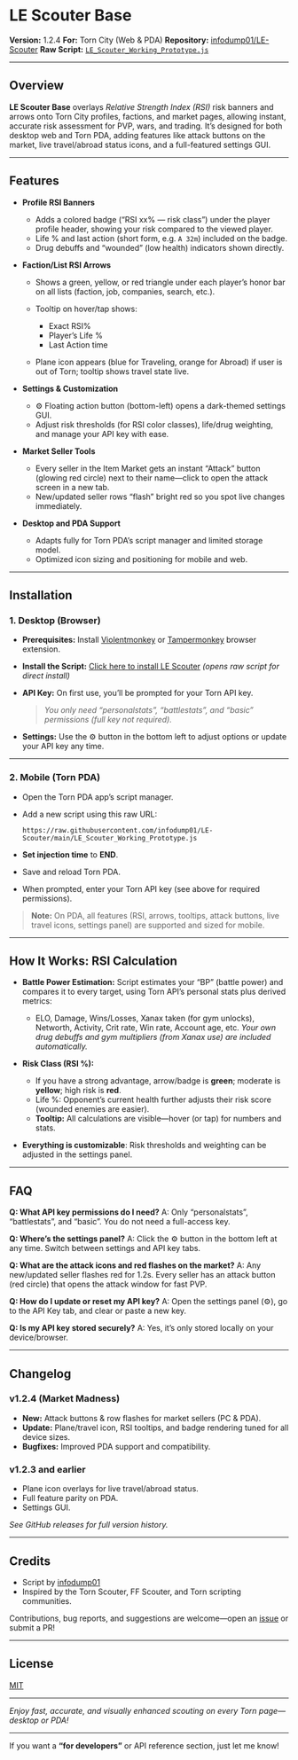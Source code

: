 # LE Scouter Base

**Version:** 1.2.4
**For:** Torn City (Web & PDA)
**Repository:** [infodump01/LE-Scouter](https://github.com/infodump01/LE-Scouter)
**Raw Script:** [`LE_Scouter_Working_Prototype.js`](https://raw.githubusercontent.com/infodump01/LE-Scouter/main/LE_Scouter_Working_Prototype.js)

---

## Overview

**LE Scouter Base** overlays *Relative Strength Index (RSI)* risk banners and arrows onto Torn City profiles, factions, and market pages, allowing instant, accurate risk assessment for PVP, wars, and trading.
It’s designed for both desktop web and Torn PDA, adding features like attack buttons on the market, live travel/abroad status icons, and a full-featured settings GUI.

---

## Features

* **Profile RSI Banners**

  * Adds a colored badge (“RSI xx% — risk class”) under the player profile header, showing your risk compared to the viewed player.
  * Life % and last action (short form, e.g. `A 32m`) included on the badge.
  * Drug debuffs and “wounded” (low health) indicators shown directly.

* **Faction/List RSI Arrows**

  * Shows a green, yellow, or red triangle under each player’s honor bar on all lists (faction, job, companies, search, etc.).
  * Tooltip on hover/tap shows:

    * Exact RSI%
    * Player’s Life %
    * Last Action time
  * Plane icon appears (blue for Traveling, orange for Abroad) if user is out of Torn; tooltip shows travel state live.

* **Settings & Customization**

  * ⚙️ Floating action button (bottom-left) opens a dark-themed settings GUI.
  * Adjust risk thresholds (for RSI color classes), life/drug weighting, and manage your API key with ease.

* **Market Seller Tools**

  * Every seller in the Item Market gets an instant “Attack” button (glowing red circle) next to their name—click to open the attack screen in a new tab.
  * New/updated seller rows “flash” bright red so you spot live changes immediately.

* **Desktop and PDA Support**

  * Adapts fully for Torn PDA’s script manager and limited storage model.
  * Optimized icon sizing and positioning for mobile and web.

---

## Installation

### 1. Desktop (Browser)

* **Prerequisites:**
  Install [Violentmonkey](https://violentmonkey.github.io/) or [Tampermonkey](https://www.tampermonkey.net/) browser extension.
* **Install the Script:**
  [Click here to install LE Scouter](https://raw.githubusercontent.com/infodump01/LE-Scouter/main/LE_Scouter_Working_Prototype.js) *(opens raw script for direct install)*
* **API Key:**
  On first use, you’ll be prompted for your Torn API key.

  > *You only need “personalstats”, “battlestats”, and “basic” permissions (full key not required).*
* **Settings:**
  Use the ⚙️ button in the bottom left to adjust options or update your API key any time.

---

### 2. Mobile (Torn PDA)

* Open the Torn PDA app’s script manager.
* Add a new script using this raw URL:

  ```
  https://raw.githubusercontent.com/infodump01/LE-Scouter/main/LE_Scouter_Working_Prototype.js
  ```
* **Set injection time** to **END**.
* Save and reload Torn PDA.
* When prompted, enter your Torn API key (see above for required permissions).

> **Note:** On PDA, all features (RSI, arrows, tooltips, attack buttons, live travel icons, settings panel) are supported and sized for mobile.

---

## How It Works: RSI Calculation

* **Battle Power Estimation:**
  Script estimates your “BP” (battle power) and compares it to every target, using Torn API’s personal stats plus derived metrics:

  * ELO, Damage, Wins/Losses, Xanax taken (for gym unlocks), Networth, Activity, Crit rate, Win rate, Account age, etc.
    *Your own drug debuffs and gym multipliers (from Xanax use) are included automatically.*
* **Risk Class (RSI %):**

  * If you have a strong advantage, arrow/badge is **green**; moderate is **yellow**; high risk is **red**.
  * Life %: Opponent’s current health further adjusts their risk score (wounded enemies are easier).
  * **Tooltip:** All calculations are visible—hover (or tap) for numbers and stats.
* **Everything is customizable**:
  Risk thresholds and weighting can be adjusted in the settings panel.

---

## FAQ

**Q: What API key permissions do I need?**
A: Only “personalstats”, “battlestats”, and “basic”. You do not need a full-access key.

**Q: Where’s the settings panel?**
A: Click the ⚙️ button in the bottom left at any time. Switch between settings and API key tabs.

**Q: What are the attack icons and red flashes on the market?**
A: Any new/updated seller flashes red for 1.2s. Every seller has an attack button (red circle) that opens the attack window for fast PVP.

**Q: How do I update or reset my API key?**
A: Open the settings panel (⚙️), go to the API Key tab, and clear or paste a new key.

**Q: Is my API key stored securely?**
A: Yes, it’s only stored locally on your device/browser.

---

## Changelog

### v1.2.4 (Market Madness)

* **New:** Attack buttons & row flashes for market sellers (PC & PDA).
* **Update:** Plane/travel icon, RSI tooltips, and badge rendering tuned for all device sizes.
* **Bugfixes:** Improved PDA support and compatibility.

### v1.2.3 and earlier

* Plane icon overlays for live travel/abroad status.
* Full feature parity on PDA.
* Settings GUI.

*See GitHub releases for full version history.*

---

## Credits

* Script by [infodump01](https://github.com/infodump01)
* Inspired by the Torn Scouter, FF Scouter, and Torn scripting communities.

Contributions, bug reports, and suggestions are welcome—open an [issue](https://github.com/infodump01/LE-Scouter/issues) or submit a PR!

---

## License

[MIT](LICENSE)

---

*Enjoy fast, accurate, and visually enhanced scouting on every Torn page—desktop or PDA!*

---

If you want a **“for developers”** or API reference section, just let me know!
